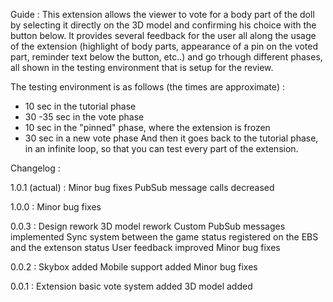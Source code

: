 Guide :
This extension allows the viewer to vote for a body part of the doll by selecting it directly on the 3D model and confirming his choice with the button below.
It provides several feedback for the user all along the usage of the extension (highlight of body parts, appearance of a pin on the voted part, reminder text below the button, etc..) and go trhough different phases, all shown in the testing environment that is setup for the review.

The testing environment is as follows (the times are approximate) :
- 10 sec in the tutorial phase
- 30 -35 sec in the vote phase
- 10 sec in the "pinned" phase, where the extension is frozen
- 30 sec in a new vote phase
And then it goes back to the tutorial phase, in an infinite loop, so that you can test every part of the extension.

Changelog : 

1.0.1 (actual) :
Minor bug fixes
PubSub message calls decreased

1.0.0 :
Minor bug fixes

0.0.3 :
Design rework
3D model rework
Custom PubSub messages implemented
Sync system between the game status registered on the EBS and the extenson status
User feedback improved
Minor bug fixes

0.0.2 :
Skybox added
Mobile support added
Minor bug fixes

0.0.1 :
Extension basic vote system added
3D model added